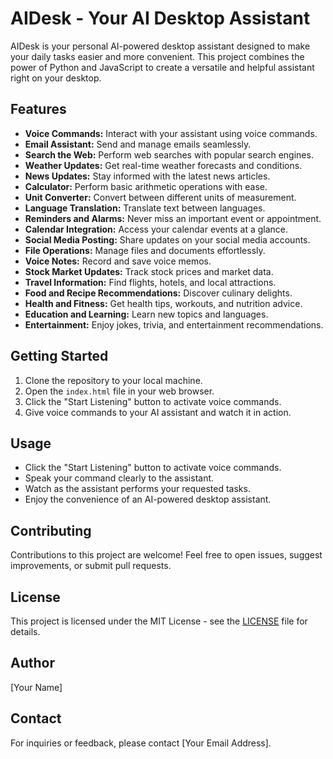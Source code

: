 # AIDesk - Your AI Desktop Assistant

AIDesk is your personal AI-powered desktop assistant designed to make your daily tasks easier and more convenient. This project combines the power of Python and JavaScript to create a versatile and helpful assistant right on your desktop.

## Features

- **Voice Commands:** Interact with your assistant using voice commands.
- **Email Assistant:** Send and manage emails seamlessly.
- **Search the Web:** Perform web searches with popular search engines.
- **Weather Updates:** Get real-time weather forecasts and conditions.
- **News Updates:** Stay informed with the latest news articles.
- **Calculator:** Perform basic arithmetic operations with ease.
- **Unit Converter:** Convert between different units of measurement.
- **Language Translation:** Translate text between languages.
- **Reminders and Alarms:** Never miss an important event or appointment.
- **Calendar Integration:** Access your calendar events at a glance.
- **Social Media Posting:** Share updates on your social media accounts.
- **File Operations:** Manage files and documents effortlessly.
- **Voice Notes:** Record and save voice memos.
- **Stock Market Updates:** Track stock prices and market data.
- **Travel Information:** Find flights, hotels, and local attractions.
- **Food and Recipe Recommendations:** Discover culinary delights.
- **Health and Fitness:** Get health tips, workouts, and nutrition advice.
- **Education and Learning:** Learn new topics and languages.
- **Entertainment:** Enjoy jokes, trivia, and entertainment recommendations.

## Getting Started

1. Clone the repository to your local machine.
2. Open the `index.html` file in your web browser.
3. Click the "Start Listening" button to activate voice commands.
4. Give voice commands to your AI assistant and watch it in action.

## Usage

- Click the "Start Listening" button to activate voice commands.
- Speak your command clearly to the assistant.
- Watch as the assistant performs your requested tasks.
- Enjoy the convenience of an AI-powered desktop assistant.

## Contributing

Contributions to this project are welcome! Feel free to open issues, suggest improvements, or submit pull requests.

## License

This project is licensed under the MIT License - see the [LICENSE](LICENSE) file for details.

## Author

[Your Name]

## Contact

For inquiries or feedback, please contact [Your Email Address].

